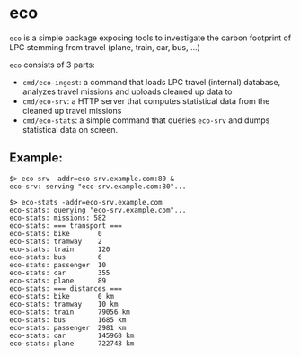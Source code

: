 # eco

`eco` is a simple package exposing tools to investigate the carbon footprint of LPC stemming from travel (plane, train, car, bus, ...)

`eco` consists of 3 parts:

- `cmd/eco-ingest`: a command that loads LPC travel (internal) database, analyzes travel missions and uploads cleaned up data to
- `cmd/eco-srv`: a HTTP server that computes statistical data from the cleaned up travel missions
- `cmd/eco-stats`: a simple command that queries `eco-srv` and dumps statistical data on screen.

## Example:

```
$> eco-srv -addr=eco-srv.example.com:80 &
eco-srv: serving "eco-srv.example.com:80"...

$> eco-stats -addr=eco-srv.example.com
eco-stats: querying "eco-srv.example.com"...
eco-stats: missions: 582
eco-stats: === transport ===
eco-stats: bike       0
eco-stats: tramway    2
eco-stats: train      120
eco-stats: bus        6
eco-stats: passenger  10
eco-stats: car        355
eco-stats: plane      89
eco-stats: === distances ===
eco-stats: bike       0 km
eco-stats: tramway    10 km
eco-stats: train      79056 km
eco-stats: bus        1685 km
eco-stats: passenger  2981 km
eco-stats: car        145968 km
eco-stats: plane      722748 km
```

